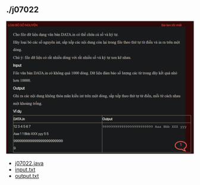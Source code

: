 ## ./j07022
![alt text](image.png)

- [j07022.java](j07022.java)
- [input.txt](input.txt)
- [output.txt](output.txt)
